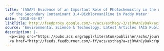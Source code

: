 ```yaml
---
title: '[ASAP] Evidence of an Important Role of Photochemistry in the Attenuation
  of the Secondary Contaminant 3,4-Dichloroaniline in Paddy Water'
date: '2018-05-07'
linkTitle: http://feedproxy.google.com/~r/acs/esthag/~3/zjRVAnCyDak/acs.est.8b00710
source: 'Environmental Science & Technology: Latest Articles (ACS Publications)'
description: |-
  <p><img src="https://pubs.acs.org/appl/literatum/publisher/achs/journals/content/esthag/0/esthag.ahead-of-print/acs.est.8b00710/20180507/images/medium/es-2018-00710u_0006.gif" alt="TOC Graphic"/></p><div><cite>Environmental Science & Technology</cite></div><div>DOI: 10.1021/acs.est.8b00710</div><div class="feedflare">
  <a href="http://feeds.feedburner.com/~ff/acs/esthag?a=zjRVAnCyDak:YqW_uAC2me4:yIl2AUoC8zA"><img src="http://feeds.feedburner.com/~ff/acs/esthag?d=yIl2AUoC8zA" border="0"></img></a>
---
```

